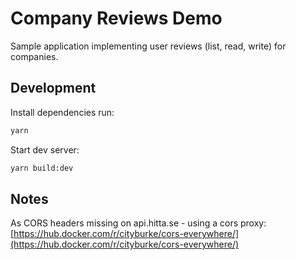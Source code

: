 Company Reviews Demo
====================

Sample application implementing user reviews (list, read, write) for companies.

## Development

Install dependencies run:

```bash
yarn
```

Start dev server:

```bash
yarn build:dev
```


## Notes

As CORS headers missing on api.hitta.se - using a cors proxy: [https://hub.docker.com/r/cityburke/cors-everywhere/](https://hub.docker.com/r/cityburke/cors-everywhere/)